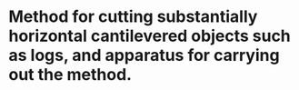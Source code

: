 # Method for cutting substantially horizontal cantilevered objects such as logs, and apparatus for carrying out the method.